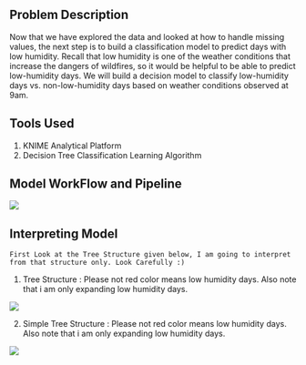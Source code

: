 ## Problem Description

Now that we have explored the data and looked at how to handle missing values, the next step is to build a classification model to predict days with low humidity. Recall that low humidity is one of the weather conditions that increase the dangers of wildfires, so it would be helpful to be able to predict low-humidity days. We will build a decision model to classify low-humidity days vs. non-low-humidity days based on weather conditions observed at 9am.

## Tools Used

1. KNIME Analytical Platform
2. Decision Tree Classification Learning Algorithm

## Model WorkFlow and Pipeline

![](https://1.bp.blogspot.com/-GIkX_UGF27Q/X1JrCqb8iuI/AAAAAAAAU0M/N3MmNci5S_kdBorrpPuS2DANCCL_iCxzACLcBGAsYHQ/w781-h248/workflow.png)

## Interpreting Model

`First Look at the Tree Structure given below, I am going to interpret from that structure only. Look Carefully :) `

1. Tree Structure : Please not red color means low humidity days. Also note that i am only expanding low humidity days.

![](https://1.bp.blogspot.com/-mlhqJJCUr3o/X1JrN-khxtI/AAAAAAAAU0U/z1790VIGY5c3UoUGR9ea1t8bIgeMq37BgCLcBGAsYHQ/w936-h976/tree.png)

2. Simple Tree Structure : Please not red color means low humidity days. Also note that i am only expanding low humidity days.

![](https://1.bp.blogspot.com/-BZz9e1rDxJY/X1JshRjXJyI/AAAAAAAAU0k/s4mp5TfWOKERUjcKuirBUmhlughhIZQZwCLcBGAsYHQ/w781-h455/tree%2Bsimple.png)
